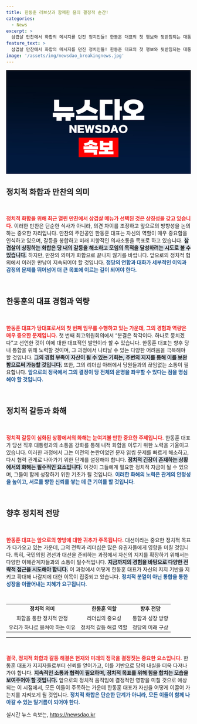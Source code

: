 ```yaml
---
title: 한동훈 러브샷과 함께한 윤의 결정적 순간!
categories:
  - News
excerpt: >
  삼겹살 만찬에서 화합의 메시지를 던진 정치인들! 한동훈 대표의 첫 행보와 뒷받침되는 대통령의 의도, 진정한 단합으로 나갈 수 있을지 관심 집중!
feature_text: >
  삼겹살 만찬에서 화합의 메시지를 던진 정치인들! 한동훈 대표의 첫 행보와 뒷받침되는 대통령의 의도, 진정한 단합으로 나갈 수 있을지 관심 집중!
image: '/assets/img/newsdao_breakingnews.jpg'
---
```


<p><img src="/assets/img/newsdao_breakingnews.jpg" alt="firstkoreanews 속보" /></p>

<h2 data-ke-size="size26">정치적 화합과 만찬의 의미</h2>

<p data-ke-size="size16">&nbsp;</p>

<p><b><span style="color: #ee2323;">정치적 화합을 위해 최근 열린 만찬에서 삼겹살 메뉴가 선택된 것은 상징성을 갖고 있습니다.</span></b> 이러한 만찬은 단순한 식사가 아니라, 의견 차이를 조정하고 앞으로의 방향성을 논의하는 중요한 자리입니다. 만찬의 주인공인 한동훈 대표는 자신의 역할이 매우 중요함을 인식하고 있으며, 갈등을 봉합하고 미래 지향적인 의사소통을 목표로 하고 있습니다. <b><span style="background-color: #21538527;">삼겹살이 상징하는 화합은 당 내의 갈등을 해소하고 모임의 목적을 달성하려는 시도로 볼 수 있습니다.</span></b> 하지만, 만찬의 의미가 화합으로 끝나지 않기를 바랍니다. 앞으로의 정치적 협의에서 이러한 만남이 지속되어야 할 것입니다. <b><span style="color: #1a5490;">정당의 연합과 대화가 세부적인 이익과 감정의 문제를 뛰어넘어 더 큰 목표에 이르는 길이 되어야 한다.</span></b></p>

<p data-ke-size="size16">&nbsp;</p>

<h2 data-ke-size="size26">한동훈의 대표 경험과 역량</h2>

<p data-ke-size="size16">&nbsp;</p>

<p><b><span style="color: #ee2323;">한동훈 대표가 당대표로서의 첫 번째 임무를 수행하고 있는 가운데, 그의 경험과 역량은 매우 중요한 문제입니다.</span></b> 첫 번째 최고위원회의에서 “분결은 착각이다. 하나로 뭉치겠다”고 선언한 것이 이에 대한 대표적인 발언이라 할 수 있습니다. 한동훈 대표는 향후 당내 통합을 위해 노력할 것이며, 그 과정에서 나타날 수 있는 다양한 어려움을 극복해야 할 것입니다. <b><span style="background-color: #21538527;">그의 경험 부족이 자산이 될 수 있는 기회는, 주변의 지지를 통해 이를 보완함으로써 가능할 것입니다.</span></b> 또한, 그의 리더십 아래에서 당원들과의 끊임없는 소통이 필요합니다. <b><span style="color: #1a5490;">앞으로의 정국에서 그의 결정이 당 전체의 운명을 좌우할 수 있다는 점을 명심해야 할 것입니다.</span></b></p>

<p data-ke-size="size16">&nbsp;</p>

<h2 data-ke-size="size26">정치적 갈등과 화해</h2>

<p data-ke-size="size16">&nbsp;</p>

<p><b><span style="color: #ee2323;">정치적 갈등이 심화된 상황에서의 화해는 눈여겨볼 만한 중요한 주제입니다.</span></b> 한동훈 대표가 당선 직후 대통령과의 소통을 강화를 통해 내적 화합을 이루기 위한 노력을 기울이고 있습니다. 이러한 과정에서 그는 이전의 논란이었던 문자 읽씹 문제를 빠르게 해소하고, 다시 협력 관계로 나아가기 위한 단계를 설정해야 합니다. <b><span style="background-color: #21538527;">정치적 긴장이 존재하는 상황에서의 화해는 필수적인 요소입니다.</span></b> 이것이 그들에게 필요한 정치적 자금이 될 수 있으며, 그들이 함께 성장하기 위한 기초가 될 것입니다. <b><span style="color: #1a5490;">이러한 화해의 노력은 관계의 안정성을 높이고, 서로를 향한 신뢰를 쌓는 데 큰 기여를 할 것입니다.</span></b></p>

<p data-ke-size="size16">&nbsp;</p>

<h2 data-ke-size="size26">향후 정치적 전망</h2>

<p data-ke-size="size16">&nbsp;</p>

<p><b><span style="color: #ee2323;">한동훈 대표는 앞으로의 향방에 대한 귀추가 주목됩니다.</span></b> 대선이라는 중요한 정치적 목표가 다가오고 있는 가운데, 그의 전략과 리더십은 많은 유권자들에게 영향을 미칠 것입니다. 특히, 국민의힘 경선과 대선을 준비하는 과정에서 자신의 지지를 확장하기 위해서는 다양한 이해관계자들과의 소통이 필수적입니다. <b><span style="background-color: #21538527;">지금까지의 경험을 바탕으로 다양한 전략적 접근을 시도해야 합니다.</span></b> 이 과정에서 어떻게 한동훈 대표가 자신의 지지 기반을 지키고 확대해 나갈지에 대한 이목이 집중되고 있습니다. <b><span style="color: #1a5490;">정치적 분열이 아닌 통합을 통한 성장을 이끌어내는 지혜가 요구됩니다.</span></b></p>

<p data-ke-size="size16">&nbsp;</p>

<table>
<tr>
<td style="text-align: center; height: 17px;"><b>정치적 의미</b></td>
<td style="text-align: center; height: 17px;"><b>한동훈 역할</b></td>
<td style="text-align: center; height: 17px;"><b>향후 전망</b></td>
</tr>
<tr>
<td style="text-align: center; height: 17px;">화합을 통한 정치적 안정</td>
<td style="text-align: center; height: 17px;">리더십의 중요성</td>
<td style="text-align: center; height: 17px;">통합과 성장 방향</td>
</tr>
<tr>
<td style="text-align: center; height: 17px;">우리가 하나로 뭉쳐야 하는 이유</td>
<td style="text-align: center; height: 17px;">정치적 갈등 해결 역할</td>
<td style="text-align: center; height: 17px;">정당의 미래 구상</td>
</tr>
</table>

<hr/>

<p data-ke-size="size16">&nbsp;</p> 

<p><b><span style="color: #ee2323;">결국, 정치적 화합과 갈등 해결은 현재와 미래의 정국을 결정짓는 중요한 요소입니다.</span></b> 한동훈 대표가 지지자들로부터 신뢰를 얻어가고, 이를 기반으로 당의 내실을 더욱 다져나가야 합니다. <b><span style="background-color: #21538527;">지속적인 소통과 협력이 필요하며, 정치적 목표를 위해 힘을 합치는 모습을 보여주어야 할 것입니다.</span></b> 앞으로의 정치적 움직임에 결정적인 영향을 미칠 것으로 예상되는 이 시점에서, 모든 이들이 주목하는 가운데 한동훈 대표가 자신을 어떻게 이끌어 가는지를 지켜보게 될 것입니다. <b><span style="color: #1a5490;">정치적 화합은 단순한 단계가 아니라, 모든 이들이 함께 나아갈 수 있는 밑거름이 되어야 한다.</span></b></p>
실시간 뉴스 속보는, <a href="https://newsdao.kr" rel="dofollow">https://newsdao.kr</a>


